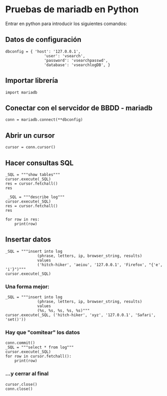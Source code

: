 # Pruebas de mariadb en Python  
Entrar en python para introducir los siguientes comandos:  

## Datos de configuración  
```
dbconfig = { 'host': '127.0.0.1', 
                 'user': 'vsearch', 
                 'password': 'vsearchpasswd', 
                 'database': 'vsearchlogDB', }
```  

## Importar librería
`import mariadb`  

## Conectar con el servcidor de BBDD - mariadb  
`conn = mariadb.connect(**dbconfig)`  

## Abrir un cursor  
`cursor = conn.cursor()`  

## Hacer consultas SQL  

```
_SQL = """show tables"""
cursor.execute(_SQL)
res = cursor.fetchall()
res

 _SQL = """describe log"""
cursor.execute(_SQL)
res = cursor.fetchall()
res

for row in res:
    print(row)
```  

## Insertar datos  
```
_SQL = """insert into log  
              (phrase, letters, ip, browser_string, results) 
              values 
              ('hitch-hiker', 'aeiou', '127.0.0.1', 'Firefox', "{'e', 'i'}")"""
cursor.execute(_SQL)
```  

### Una forma mejor:  
```
_SQL = """insert into log  
              (phrase, letters, ip, browser_string, results) 
              values 
              (%s, %s, %s, %s, %s)"""
cursor.execute(_SQL, ('hitch-hiker', 'xyz', '127.0.0.1', 'Safari', 'set()'))
```

### Hay que "comitear" los datos  
```
conn.commit() 
_SQL = """select * from log""" 
cursor.execute(_SQL) 
for row in cursor.fetchall(): 
    print(row) 
```  

### ...y cerrar al final  
```
cursor.close()
conn.close()
```
